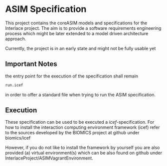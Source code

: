 # ASIM Specification

This project contains the coreASIM models and specifications for the Interlace project. The aim is to provide a software requirements engineering process which might be later extended to a model driven architecture approach.

Currently, the project is in an early state and might not be fully usable yet

## Important Notes

the entry point for the execution of the specification shall remain

```bash
run.icef
```

in order to offer a standard file when trying to run the ASIM specification.

## Execution

These specification can be used to be executed a *icef*-specification. For how to install the interaction computing environment framework (icef) refer to the sources developed by the BIOMICS project at github under biomics/icef

However, if you do not like to install the framework by yourself you are also provided (a) virtual environment(s) which can be also found on github under InterlaceProject/ASIMVagrantEnvironment.